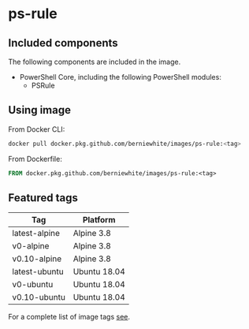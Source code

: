 # ps-rule

## Included components

The following components are included in the image.

- PowerShell Core, including the following PowerShell modules:
  - PSRule

## Using image

From Docker CLI:

```bash
docker pull docker.pkg.github.com/berniewhite/images/ps-rule:<tag>
```

From Dockerfile:

```Dockerfile
FROM docker.pkg.github.com/berniewhite/images/ps-rule:<tag>
```

## Featured tags

Tag           | Platform
---           | --------
latest-alpine | Alpine 3.8
v0-alpine     | Alpine 3.8
v0.10-alpine  | Alpine 3.8
latest-ubuntu | Ubuntu 18.04
v0-ubuntu     | Ubuntu 18.04
v0.10-ubuntu  | Ubuntu 18.04

For a complete list of image tags [see][ps-rule-tags].

[ps-rule-tags]: https://github.com/BernieWhite/images/packages/35462/versions
